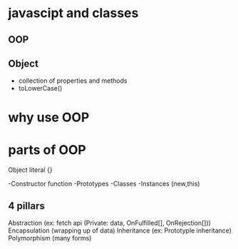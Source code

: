 # javascipt and classes

## OOP

## Object

- collection of properties and methods
- toLowerCase()

# why use OOP

# parts of OOP

Object literal {}

-Constructor function
-Prototypes
-Classes
-Instances (new,this)

## 4 pillars

Abstraction (ex: fetch api (Private: data, OnFulfilled[], OnRejection[]))
Encapsulation (wrapping up of data)
Inheritance (ex: Prototyple inheritance)
Polymorphism (many forms)
